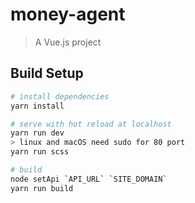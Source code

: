 # money-agent

> A Vue.js project

## Build Setup

``` bash
# install dependencies
yarn install

# serve with hot reload at localhost
yarn run dev
> linux and macOS need sudo for 80 port
yarn run scss

# build
node setApi `API_URL` `SITE_DOMAIN`
yarn run build
